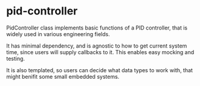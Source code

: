 # pid-controller

PidController class implements basic functions of a PID controller, that is widely used in various engineering fields.

It has minimal dependency, and is agnostic to how to get current system time, since users will supply callbacks to it. This enables easy mocking and testing.

It is also templated, so users can decide what data types to work with, that might benifit some small embedded systems.
